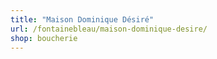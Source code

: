 ```yaml
---
title: "Maison Dominique Désiré"
url: /fontainebleau/maison-dominique-desire/
shop: boucherie
---
```

